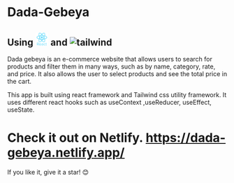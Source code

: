 # Dada-Gebeya  
## Using <img src="https://raw.githubusercontent.com/devicons/devicon/master/icons/react/react-original-wordmark.svg" alt="react" width="30" height="30"/> and <img src="https://www.vectorlogo.zone/logos/tailwindcss/tailwindcss-icon.svg" alt="tailwind" width="30" height="30"/>
Dada gebeya is an e-commerce website that allows users to search for products and filter them in many ways, such as by name, category, rate, and price.
It also allows the user to select products and see the total price in the cart.

This app is built using react framework and Tailwind css utility framework. It uses different react hooks such as useContext ,useReducer, useEffect, useState.

# Check it out on Netlify. https://dada-gebeya.netlify.app/
If you like it, give it a star! 😊
